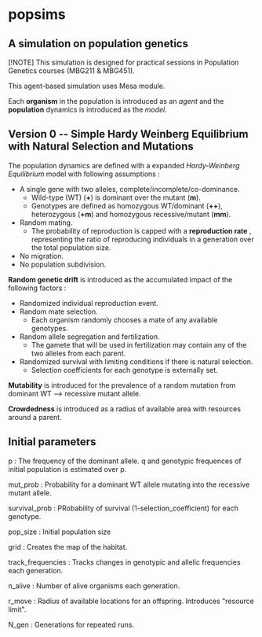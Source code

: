 # popsims
## A simulation on population genetics

[!NOTE]
This simulation is designed for practical sessions in Population Genetics courses (MBG211 & MBG451).

This agent-based simulation uses Mesa module.

Each **organism** in the population is introduced as an *agent* and the **population** dynamics is introduced as the *model*.

## Version 0 -- Simple Hardy Weinberg Equilibrium with Natural Selection and Mutations

The population dynamics are defined with a expanded *Hardy-Weinberg Equilibrium* model with following assumptions :
* A single gene with two alleles, complete/incomplete/co-dominance.
  * Wild-type (WT) (**+**) is dominant over the mutant (**m**).
  * Genotypes are defined as homozygous WT/dominant (**++**), heterozygous (**+m**) and homozygous recessive/mutant (**mm**). 
* Random mating.
  * The probability of reproduction is capped with a **reproduction rate** , representing the ratio of reproducing individuals in a generation over the total population size.
* No migration.
* No population subdivision.

**Random genetic drift** is introduced as the accumulated impact of the following factors :
* Randomized individual reproduction event.
* Random mate selection.
  * Each organism randomly chooses a mate of any available genotypes.
* Random allele segregation and fertilization.
  * The gamete that will be used in fertilization may contain any of the two alleles from each parent.
* Randomized survival with limiting conditions if there is natural selection.
  * Selection coefficients for each genotype is externally set.

**Mutability** is introduced for the prevalence of a random mutation from dominant WT --> recessive mutant allele.

**Crowdedness** is introduced as a radius of available area with resources around a parent.

## Initial parameters 
p                  : The frequency of the dominant allele. q and genotypic frequences of initial population is estimated over p.

mut_prob           : Probability for a dominant WT allele mutating into the recessive mutant allele.

survival_prob      : PRobability of survival (1-selection_coefficient) for each genotype.

pop_size           : Initial population size

grid               : Creates the map of the habitat.

track_frequencies  : Tracks changes in genotypic and allelic frequencies each generation.

n_alive            : Number of alive organisms each generation.

r_move             : Radius of available locations for an offspring. Introduces "resource limit".

N_gen              : Generations for repeated runs.
